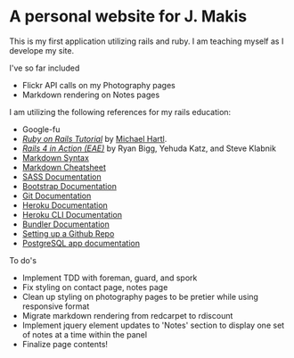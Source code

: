 # A personal website for J. Makis

This is my first application utilizing rails and ruby. I am teaching myself as I develope my site.

I've so far included

+ Flickr API calls on my Photography pages
+ Markdown rendering on Notes pages

I am utilizing the following references for my rails education:

+ Google-fu
+ [*Ruby on Rails Tutorial*](http://railstutorial.org/) by [Michael Hartl](http://michaelhartl.com/).
+ [*Rails 4 in Action (EAE)*](http://www.manning.com/bigg2/) by Ryan Bigg, Yehuda Katz, and Steve Klabnik
+ [Markdown Syntax](http://daringfireball.net/projects/markdown/syntax#list)
+ [Markdown Cheatsheet](https://github.com/adam-p/markdown-here/wiki/Markdown-Cheatsheet)
+ [SASS Documentation](http://sass-lang.com/)
+ [Bootstrap Documentation](http://getbootstrap.com/components/)
+ [Git Documentation](http://gitref.org/)
+ [Heroku Documentation](https://devcenter.heroku.com/)
+ [Heroku CLI Documentation](https://devcenter.heroku.com/articles/heroku-command)
+ [Bundler Documentation](http://bundler.io/v1.5/rationale.html)
+ [Setting up a Github Repo](https://help.github.com/articles/create-a-repo)
+ [PostgreSQL app documentation](http://postgresapp.com/documentation/)

To do's

+ Implement TDD with foreman, guard, and spork
+ Fix styling on contact page, notes page
+ Clean up styling on photography pages to be pretier while using responsive format
+ Migrate markdown rendering from redcarpet to rdiscount
+ Implement jquery element updates to 'Notes' section to display one set of notes at a time within the panel
+ Finalize page contents!